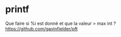 # printf
Que faire si %i est donné et que la valeur > max int ?
https://github.com/gavinfielder/pft
